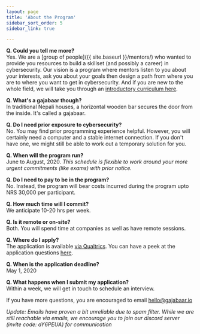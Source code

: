 ```yaml
---
layout: page
title: 'About the Program'
sidebar_sort_order: 5
sidebar_link: true

---
```


__Q. Could you tell me more?__   
Yes. We are a [group of people]({{ site.baseurl }}/mentors/) 
who wanted to provide you resources to build a skillset (and possibly a career) 
in cybersecurity. Our vision is a program where mentors listen to you about
your interests, ask you about your goals then design a path from where you 
are to where you want to get in cybersecurity. And if you are new to the whole
field, we will take you through an [introductory curriculum here]({{site.baseurl}}/outline).

__Q. What's a gajabaar though?__   
In traditional Nepali houses, a horizontal wooden bar secures the door from the inside. It's called a gajabaar.


__Q. Do I need prior exposure to cybersecurity?__  
No. You may find prior programming experience helpful. However, you will certainly need a computer and a stable internet connection. If you don't have one, we might still be able to work out a temporary solution for you.

__Q. When will the program run?__   
June to August, 2020. *This schedule is flexible to work around your more urgent commitments (like exams) with prior notice.*

__Q. Do I need to pay to be in the program?__   
No. Instead, the program will bear costs incurred during the program upto NRS 30,000 per participant.

__Q. How much time will I commit?__   
We anticipate 10-20 hrs per week.

__Q. Is it remote or on-site?__  
Both. You will spend time at companies as well as have remote sessions.

__Q. Where do I apply?__   
The application is available [via Qualtrics](https://nyu.qualtrics.com/jfe/form/SV_0Vd60AaSoHyXxad). 
You can have a peek at the application questions [here]({{site.baseurl}}/apply).

__Q. When is the application deadline?__   
May 1, 2020  

__Q. What happens when I submit my application?__   
Within a week, we will get in touch to schedule an interview.

If you have more questions, you are encouraged to email [hello@gajabaar.io](mailto:hello@gajabaar.io)

*Update: Emails have proven a bit unreliable due to spam filter. 
While we are still reachable via emails, we encourage you to join 
our discord server (invite code: aY6PEUA) for communication*
